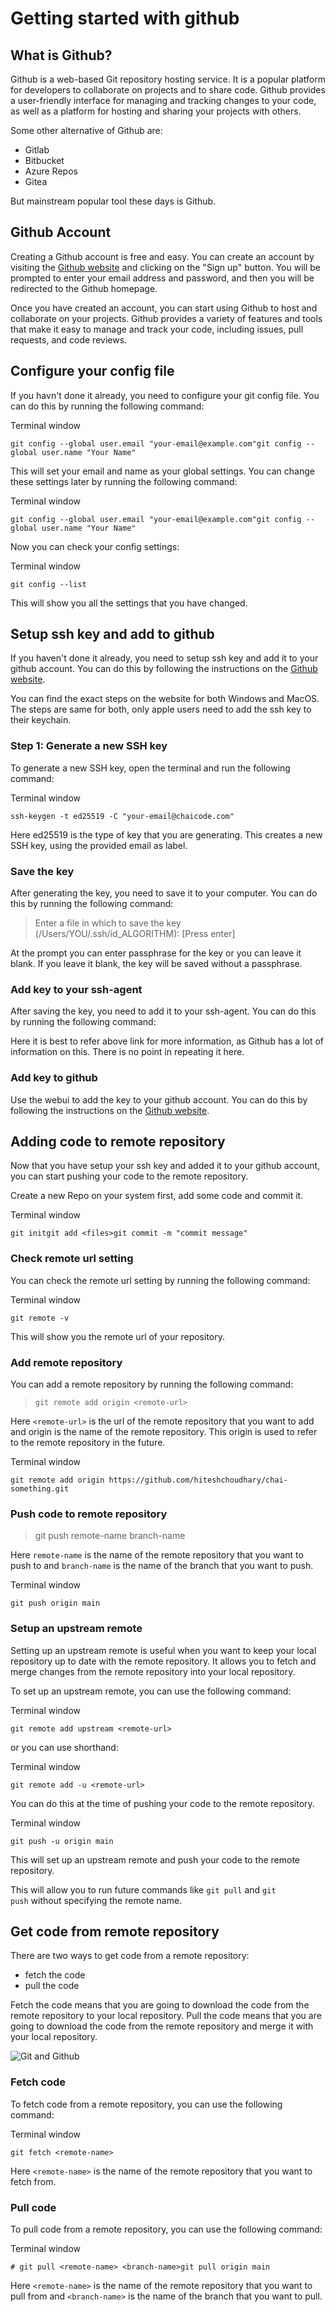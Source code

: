 Getting started with github
===========================

What is Github?
---------------

Github is a web-based Git repository hosting service. It is a popular platform for developers to collaborate on projects and to share code. Github provides a user-friendly interface for managing and tracking changes to your code, as well as a platform for hosting and sharing your projects with others.

Some other alternative of Github are:

-   Gitlab
-   Bitbucket
-   Azure Repos
-   Gitea

But mainstream popular tool these days is Github.

Github Account
--------------

Creating a Github account is free and easy. You can create an account by visiting the [Github website](https://github.com/) and clicking on the "Sign up" button. You will be prompted to enter your email address and password, and then you will be redirected to the Github homepage.

Once you have created an account, you can start using Github to host and collaborate on your projects. Github provides a variety of features and tools that make it easy to manage and track your code, including issues, pull requests, and code reviews.

Configure your config file
--------------------------

If you havn't done it already, you need to configure your git config file. You can do this by running the following command:

Terminal window

```
git config --global user.email "your-email@example.com"git config --global user.name "Your Name"
```

This will set your email and name as your global settings. You can change these settings later by running the following command:

Terminal window

```
git config --global user.email "your-email@example.com"git config --global user.name "Your Name"
```

Now you can check your config settings:

Terminal window

```
git config --list
```

This will show you all the settings that you have changed.

Setup ssh key and add to github
-------------------------------

If you haven't done it already, you need to setup ssh key and add it to your github account. You can do this by following the instructions on the [Github website](https://docs.github.com/en/authentication/connecting-to-github-with-ssh/generating-a-new-ssh-key-and-adding-it-to-the-ssh-agent).

You can find the exact steps on the website for both Windows and MacOS. The steps are same for both, only apple users need to add the ssh key to their keychain.

### Step 1: Generate a new SSH key

To generate a new SSH key, open the terminal and run the following command:

Terminal window

```
ssh-keygen -t ed25519 -C "your-email@chaicode.com"
```

Here ed25519 is the type of key that you are generating. This creates a new SSH key, using the provided email as label.

### Save the key

After generating the key, you need to save it to your computer. You can do this by running the following command:

> Enter a file in which to save the key (/Users/YOU/.ssh/id_ALGORITHM): [Press enter]

At the prompt you can enter passphrase for the key or you can leave it blank. If you leave it blank, the key will be saved without a passphrase.

### Add key to your ssh-agent

After saving the key, you need to add it to your ssh-agent. You can do this by running the following command:

Here it is best to refer above link for more information, as Github has a lot of information on this. There is no point in repeating it here.

### Add key to github

Use the webui to add the key to your github account. You can do this by following the instructions on the [Github website](https://docs.github.com/en/authentication/connecting-to-github-with-ssh/adding-a-new-ssh-key-to-your-github-account?tool=webui).

Adding code to remote repository
--------------------------------

Now that you have setup your ssh key and added it to your github account, you can start pushing your code to the remote repository.

Create a new Repo on your system first, add some code and commit it.

Terminal window

```
git initgit add <files>git commit -m "commit message"
```

### Check remote url setting

You can check the remote url setting by running the following command:

Terminal window

```
git remote -v
```

This will show you the remote url of your repository.

### Add remote repository

You can add a remote repository by running the following command:

> `git remote add origin <remote-url>`

Here `<remote-url>` is the url of the remote repository that you want to add and origin is the name of the remote repository. This origin is used to refer to the remote repository in the future.

Terminal window

```
git remote add origin https://github.com/hiteshchoudhary/chai-something.git
```

### Push code to remote repository

> git push remote-name branch-name

Here `remote-name` is the name of the remote repository that you want to push to and `branch-name` is the name of the branch that you want to push.

Terminal window

```
git push origin main
```

### Setup an upstream remote

Setting up an upstream remote is useful when you want to keep your local repository up to date with the remote repository. It allows you to fetch and merge changes from the remote repository into your local repository.

To set up an upstream remote, you can use the following command:

Terminal window

```
git remote add upstream <remote-url>
```

or you can use shorthand:

Terminal window

```
git remote add -u <remote-url>
```

You can do this at the time of pushing your code to the remote repository.

Terminal window

```
git push -u origin main
```

This will set up an upstream remote and push your code to the remote repository.

This will allow you to run future commands like `git pull` and `git push` without specifying the remote name.

Get code from remote repository
-------------------------------

There are two ways to get code from a remote repository:

-   fetch the code
-   pull the code

Fetch the code means that you are going to download the code from the remote repository to your local repository. Pull the code means that you are going to download the code from the remote repository and merge it with your local repository.

![Git and Github](https://docs.chaicode.com/_astro/pullfetch.Oeq0Q8Tl_Z17HYnP.svg)

### Fetch code

To fetch code from a remote repository, you can use the following command:

Terminal window

```
git fetch <remote-name>
```

Here `<remote-name>` is the name of the remote repository that you want to fetch from.

### Pull code

To pull code from a remote repository, you can use the following command:

Terminal window

```
# git pull <remote-name> <branch-name>git pull origin main
```

Here `<remote-name>` is the name of the remote repository that you want to pull from and `<branch-name>` is the name of the branch that you want to pull.